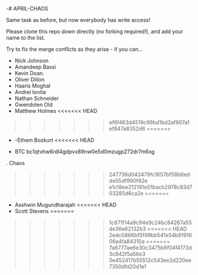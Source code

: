 -# APRIL-CHAOS

Same task as before, but now everybody has write access!

Please clone this repo down directly (no forking required!), and add your name to the list.

Try to fix the merge conflicts as they arise - if you can...

- Nick Johnson
- Amandeep Bassi
- Kevin Doan.
- Oliver Dillon
- Haaris Moghal
- Andrei Ionita
- Nathan Schneider
- Gwendolen Old
- Matthew Holmes
<<<<<<< HEAD
>>>>>>> ef6f463d4519c99bd1bd2af907a1ef847a8352d6
=======
- -Ethem Bozkurt
<<<<<<< HEAD

- BTC bc1qtvhw6rdl4gdpvx89nw0e5d0mzugp272dr7m6xg






































































































































































































































































































































































































































































































. Chaos
>>>>>>> 247736d043479fc1657bf58b6edde55df990f92e
>>>>>>> e1c18ee212191e01bacb2978c83d703285d6ca2e
=======
- Asshwin Mugundharajah
<<<<<<< HEAD
- Scott Stevens
=======
>>>>>>> 1c871f14a9c94e9c24bc84267a55de36e62132b3
<<<<<<< HEAD
>>>>>>> 2edc0866bf5f99bb541e54b9191606a4fa84310a
=======
>>>>>>> 7a6777ae6e30c3475b6f04f4173d3c842f5a56e3
>>>>>>> 0e452417b55512c543ee2d220ee7350dfd20d1e1
